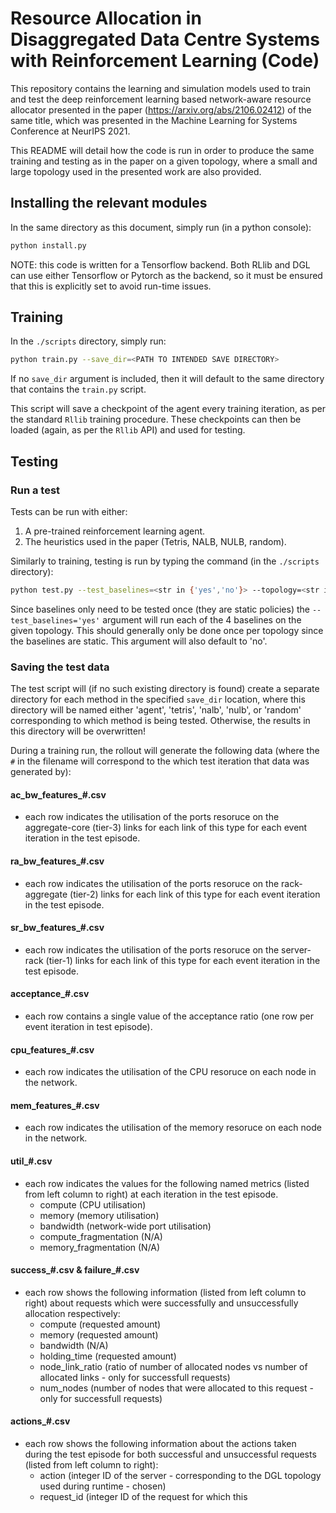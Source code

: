 # Resource Allocation in Disaggregated Data Centre Systems with Reinforcement Learning (Code)

This repository contains the learning and simulation models used to train and test the deep reinforcement learning based network-aware resource allocator presented in the paper (https://arxiv.org/abs/2106.02412) of the same title, which was presented in the Machine Learning for Systems Conference at NeurIPS 2021.

This README will detail how the code is run in order to produce the same training and testing as in the paper on a given topology, where a small and large topology used in the presented work are also provided.

## Installing the relevant modules


In the same directory as this document, simply run (in a python console):

```python
python install.py
```

NOTE: this code is written for a Tensorflow backend. Both RLlib and DGL can use either Tensorflow or Pytorch as the backend, so it must be ensured that this is explicitly set to avoid run-time issues.
## Training

In the ```./scripts``` directory, simply run:

```bash
python train.py --save_dir=<PATH TO INTENDED SAVE DIRECTORY>
```

If no ```save_dir``` argument is included, then it will default to the same directory that contains the ```train.py``` script.

This script will save a checkpoint of the agent every training iteration, as per the standard ```Rllib``` training procedure. These checkpoints can then be loaded (again, as per the ```Rllib``` API) and used for testing. 

## Testing

### Run a test

Tests can be run with either:

1. A pre-trained reinforcement learning agent.
2. The heuristics used in the paper (Tetris, NALB, NULB, random).

Similarly to training, testing is run by typing the command (in the ```./scripts``` directory):

```bash
python test.py --test_baselines=<str in {'yes','no'}> --topology=<str in {'small','large'}> --agent_checkpoint=<PATH TO TRAINING CHECKPOINT OF AGENT TO BE TESTED> --save_dir=<PATH TO THE INTENDED SAVE DIRECTORY> --iterations=<NUMBER OF TEST ITERATIONS TO DO PER METHOD>
```

Since baselines only need to be tested once (they are static policies) the ```--test_baselines='yes'``` argument will run each of the 4 baselines on the given topology. This should generally only be done once per topology since the baselines are static. This argument will also default to 'no'.

### Saving the test data

The test script will (if no such existing directory is found) create a separate directory for each method in the specified ```save_dir``` location, where this directory will be named either 'agent', 'tetris', 'nalb', 'nulb', or 'random' corresponding to which method is being tested. Otherwise, the results in this directory will be overwritten!

During a training run, the rollout will generate the following data (where the ```#``` in the filename will correspond to the which test iteration that data was generated by):

#### ac_bw_features_#.csv
* each row indicates the utilisation of the ports resoruce on the aggregate-core (tier-3) links for each link of this type for each event iteration in the test episode.

#### ra_bw_features_#.csv
* each row indicates the utilisation of the ports resoruce on the rack-aggregate (tier-2) links for each link of this type for each event iteration in the test episode.

#### sr_bw_features_#.csv
* each row indicates the utilisation of the ports resoruce on the server-rack (tier-1) links for each link of this type for each event iteration in the test episode.

#### acceptance_#.csv
* each row contains a single value of the acceptance ratio (one row per event iteration in test episode).

#### cpu_features_#.csv
* each row indicates the utilisation of the CPU resoruce on each node in the network.

#### mem_features_#.csv
* each row indicates the utilisation of the memory resoruce on each node in the network.

#### util_#.csv
* each row indicates the values for the following named metrics (listed from left column to right) at each iteration in the test episode.
    * compute (CPU utilisation)
    * memory (memory utilisation)
    * bandwidth (network-wide port utilisation)
    * compute_fragmentation (N/A)
    * memory_fragmentation (N/A)

####  success_#.csv & failure_#.csv
* each row shows the following information (listed from left column to right) about requests which were successfully and unsuccessfully allocation respectively:
    * compute (requested amount)
    * memory (requested amount)
    * bandwidth (N/A)
    * holding_time (requested amount)
    * node_link_ratio (ratio of number of allocated nodes vs number of allocated links - only for successfull requests)
    * num_nodes (number of nodes that were allocated to this request - only for successfull requests)

#### actions_#.csv
* each row shows the following information about the actions taken during the test episode for both successful and unsuccessful requests (listed from left column to right):
    * action (integer ID of the server - corresponding to the DGL topology used during runtime - chosen)
    * request_id (integer ID of the request for which this